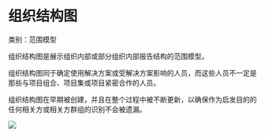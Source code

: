 # 组织结构图

类别：范围模型

组织结构图是展示组织内部或部分组织内部报告结构的范围模型。

组织结构图同于确定使用解决方案或受解决方案影响的人员，而这些人员不一定是那些与项目组合、项目集或项目紧密合作的人员。

组织结构图在早期被创建，并且在整个过程中被不断更新，以确保作为启发目的的任何相关方或相关方群组的识别不会被遗漏。

![](../images/组织结构图.png)
